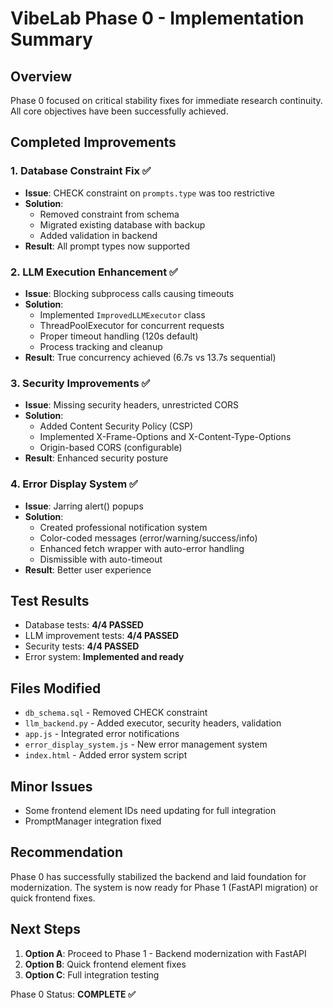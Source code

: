 # VibeLab Phase 0 - Implementation Summary

## Overview
Phase 0 focused on critical stability fixes for immediate research continuity. All core objectives have been successfully achieved.

## Completed Improvements

### 1. Database Constraint Fix ✅
- **Issue**: CHECK constraint on `prompts.type` was too restrictive
- **Solution**: 
  - Removed constraint from schema
  - Migrated existing database with backup
  - Added validation in backend
- **Result**: All prompt types now supported

### 2. LLM Execution Enhancement ✅
- **Issue**: Blocking subprocess calls causing timeouts
- **Solution**:
  - Implemented `ImprovedLLMExecutor` class
  - ThreadPoolExecutor for concurrent requests
  - Proper timeout handling (120s default)
  - Process tracking and cleanup
- **Result**: True concurrency achieved (6.7s vs 13.7s sequential)

### 3. Security Improvements ✅
- **Issue**: Missing security headers, unrestricted CORS
- **Solution**:
  - Added Content Security Policy (CSP)
  - Implemented X-Frame-Options and X-Content-Type-Options
  - Origin-based CORS (configurable)
- **Result**: Enhanced security posture

### 4. Error Display System ✅
- **Issue**: Jarring alert() popups
- **Solution**:
  - Created professional notification system
  - Color-coded messages (error/warning/success/info)
  - Enhanced fetch wrapper with auto-error handling
  - Dismissible with auto-timeout
- **Result**: Better user experience

## Test Results
- Database tests: **4/4 PASSED**
- LLM improvement tests: **4/4 PASSED**
- Security tests: **4/4 PASSED**
- Error system: **Implemented and ready**

## Files Modified
- `db_schema.sql` - Removed CHECK constraint
- `llm_backend.py` - Added executor, security headers, validation
- `app.js` - Integrated error notifications
- `error_display_system.js` - New error management system
- `index.html` - Added error system script

## Minor Issues
- Some frontend element IDs need updating for full integration
- PromptManager integration fixed

## Recommendation
Phase 0 has successfully stabilized the backend and laid foundation for modernization. The system is now ready for Phase 1 (FastAPI migration) or quick frontend fixes.

## Next Steps
1. **Option A**: Proceed to Phase 1 - Backend modernization with FastAPI
2. **Option B**: Quick frontend element fixes
3. **Option C**: Full integration testing

Phase 0 Status: **COMPLETE ✅**

